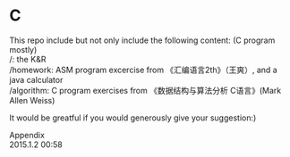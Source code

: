 C
=

This repo include but not only include the following content: (C program mostly)   
/: the K&R  
/homework: ASM program excercise from 《汇编语言2th》（王爽）, and a java calculator  
/algorithm: C program exercises from 《数据结构与算法分析 C语言》(Mark Allen Weiss)

It would be greatful if you would generously give your suggestion:)  

Appendix  
2015.1.2 00:58  
